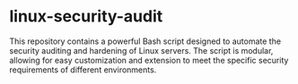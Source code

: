 # linux-security-audit
This repository contains a powerful Bash script designed to automate the security auditing and hardening of Linux servers. The script is modular, allowing for easy customization and extension to meet the specific security requirements of different environments.

